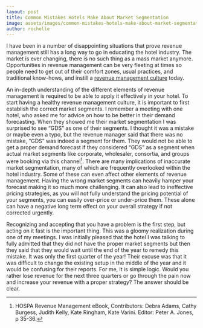 ```yaml
---
layout: post
title: Common Mistakes Hotels Make About Market Segmentation
image: assets/images/common-mistakes-hotels-make-about-market-segmentation.jpg
author: rochelle
---
```


I have been in a number of disappointing situations that prove revenue management still has a long way to go in educating the hotel industry. The market is ever changing, there is no such thing as a mass market anymore. Opportunities in revenue management can be very fleeting at times so people need to get out of their comfort zones, usual practices, and traditional know-hows, and instill a [revenue management culture](TK) today.

An in-depth understanding of the different elements of revenue management is required to be able to apply it effectively in your hotel. To start having a healthy revenue management culture, it is important to first establish the correct market segments. I remember a meeting with one hotel, who asked me for advice on how to be better in their demand forecasting. When they showed me their market segmentation I was surprised to see “GDS” as one of their segments. I thought it was a mistake or maybe even a typo, but the revenue manager said that there was no mistake, “GDS” was indeed a segment for them. They would not be able to get a proper demand forecast if they considered “GDS” as a segment when actual market segments like corporate, wholesaler, consortia, and groups were booking via this channel[^1]. There are many implications of inaccurate market segmentation, many of which are frequently overlooked within the hotel industry. Some of these can even affect other elements of revenue management. Having the wrong market segments can heavily hamper your forecast making it so much more challenging. It can also lead to ineffective pricing strategies, as you will not fully understand the pricing potential of your segments, you can easily over-price or under-price them. These alone can have a negative long term effect on your overall strategy if not corrected urgently.

Recognizing and accepting that you have a problem is the first step, but acting on it fast is the important thing. This was a gloomy realization during one of my meetings. I was initially pleased that the hotel I was talking to fully admitted that they did not have the proper market segments but then they said that they would wait until the end of the year to remedy this mistake. It was only the first quarter of the year! Their excuse was that it was difficult to change the existing setup in the middle of the year and it would be confusing for their reports. For me, it is simple logic. Would you rather lose revenue for the next three quarters or go through the pain now and increase your revenue with a proper strategy? The answer should be clear.

[^1]: HOSPA Revenue Management eBook, Contributors: Debra Adams, Cathy Burgess, Judith Kelly, Kate Ringham, Kate Varini. Editor: Peter A. Jones, p 35-36.